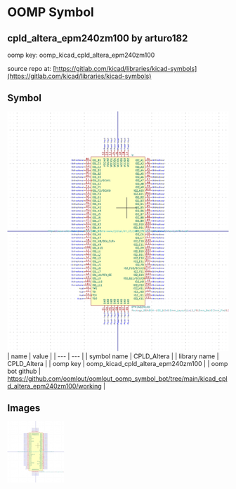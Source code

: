 # OOMP Symbol  
## cpld_altera_epm240zm100  by arturo182  
  
oomp key: oomp_kicad_cpld_altera_epm240zm100  
  
source repo at: [https://gitlab.com/kicad/libraries/kicad-symbols](https://gitlab.com/kicad/libraries/kicad-symbols)  
## Symbol  
  
[![working.png](working_600.png)](working.png)  
| name | value | 
| --- | --- | 
| symbol name | CPLD_Altera | 
| library name | CPLD_Altera | 
| oomp key | oomp_kicad_cpld_altera_epm240zm100 | 
| oomp bot github | https://github.com/oomlout/oomlout_oomp_symbol_bot/tree/main/kicad_cpld_altera_epm240zm100/working | 
## Images  
  
[![working.png](working_140.png)](working.png)  
